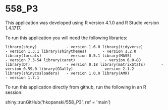 # 558_P3

This application was developed using R version 4.1.0 and R Studio version 1.4.1717.

To run this application you will need the following libraries:

`library(shiny)             - version 1.6.0
library(tidyverse)         - version 1.3.1
library(shinythemes)       - version 1.2.0
library(forcats)           - version 0.5.1
library(MASS)              - version 7.3-54
library(caret)             - version 6.0-88
library(DT)                - version 0.18
library(matrixStats)       - version 0.59.0
library(GGally)            - version 2.1.2
library(shinycssloaders)   - version 1.0.0
library(AMR)               - version 1.7.1`

To run this application directly from github, run the following in an R session:

shiny::runGitHub('hkopanski/558_P3', ref = 'main')